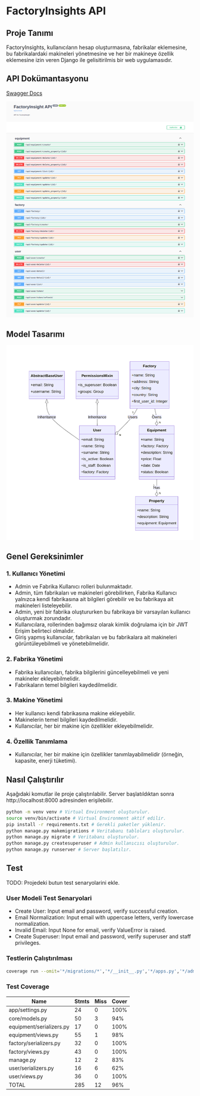 # FactoryInsights API

## Proje Tanımı
FactoryInsights, kullanıcıların hesap oluşturmasına, fabrikalar eklemesine, bu fabrikalardaki makineleri yönetmesine ve her bir makineye özellik eklemesine izin veren Django ile gelisitirilmis bir web uygulamasıdır.

## API Dokümantasyonu

[Swagger Docs](http://104.248.140.14/api/schema/swagger-ui/)

![Alt text](assets/swaggerSnapshot.png)

## Model Tasarımı

![Alt text](assets/classDiagram.png)


## Genel Gereksinimler

### 1. Kullanıcı Yönetimi
- Admin ve Fabrika Kullanıcı rolleri bulunmaktadır.
- Admin, tüm fabrikaları ve makineleri görebilirken, Fabrika Kullanıcı yalnızca kendi fabrikasına ait bilgileri görebilir ve bu fabrikaya ait makineleri listeleyebilir.
- Admin, yeni bir fabrika oluştururken bu fabrikaya bir varsayılan kullanıcı oluşturmak zorundadır.
- Kullanıcılara, rollerinden bağımsız olarak kimlik doğrulama için bir JWT Erişim belirteci olmalıdır.
- Giriş yapmış kullanıcılar, fabrikaları ve bu fabrikalara ait makineleri görüntüleyebilmeli ve yönetebilmelidir.

### 2. Fabrika Yönetimi
- Fabrika kullanıcıları, fabrika bilgilerini güncelleyebilmeli ve yeni makineler ekleyebilmelidir.
- Fabrikaların temel bilgileri kaydedilmelidir.

### 3. Makine Yönetimi
- Her kullanıcı kendi fabrikasına makine ekleyebilir.
- Makinelerin temel bilgileri kaydedilmelidir.
- Kullanıcılar, her bir makine için özellikler ekleyebilmelidir.

### 4. Özellik Tanımlama
- Kullanıcılar, her bir makine için özellikler tanımlayabilmelidir (örneğin, kapasite, enerji tüketimi).

## Nasıl Çalıştırılır
Aşağıdaki komutlar ile proje çalıştırılabilir. Server başlatıldıktan sonra http://localhost:8000 adresinden erişilebilir. 
```bash 
python -m venv venv # Virtual Environment oluşturulur.
source venv/bin/activate # Virtual Environment aktif edilir.
pip install -r requirements.txt # Gerekli paketler yüklenir.
python manage.py makemigrations # Veritabanı tabloları oluşturulur.
python manage.py migrate # Veritabanı oluşturulur.
python manage.py createsuperuser # Admin kullanıcısı oluşturulur.
python manage.py runserver # Server başlatılır.

```

## Test
TODO: Projedeki butun test senaryolarini ekle.

### User Modeli Test Senaryolari
- Create User: Input email and password, verify successful creation.
- Email Normalization: Input email with uppercase letters, verify lowercase normalization.
- Invalid Email: Input None for email, verify ValueError is raised.
- Create Superuser: Input email and password, verify superuser and staff privileges.

### Testlerin Çalıştırılması

```bash
coverage run --omit='*/migrations/*','*/__init__.py','*/apps.py','*/admin.py','*/tests.py','*/urls.py','*/wsgi.py' manage.py test
```

### Test Coverage
| Name                     | Stmts | Miss | Cover |
|--------------------------|-------|------|-------|
| app/settings.py          |   24  |   0  |  100% |
| core/models.py           |   50  |   3  |   94% |
| equipment/serializers.py |   17  |   0  |  100% |
| equipment/views.py       |   55  |   1  |   98% |
| factory/serializers.py   |   32  |   0  |  100% |
| factory/views.py         |   43  |   0  |  100% |
| manage.py                |   12  |   2  |   83% |
| user/serializers.py      |   16  |   6  |   62% |
| user/views.py            |   36  |   0  |  100% |
| TOTAL                    |  285  |  12  |   96% |


